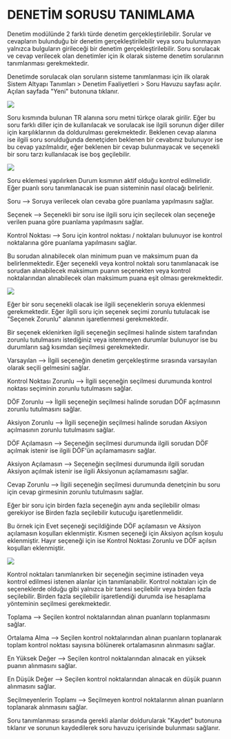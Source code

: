 # DENETİM SORUSU TANIMLAMA

Denetim modülünde 2 farklı türde denetim gerçekleştirilebilir. Sorular ve cevapların bulunduğu bir denetim gerçekleştirilebilir veya soru bulunmayan yalnızca bulguların girileceği bir denetim gerçekleştirilebilir. Soru sorulacak ve cevap verilecek olan denetimler için ik olarak sisteme denetim sorularının tanımlanması gerekmektedir.

Denetimde sorulacak olan soruların sisteme tanımlanması için ilk olarak Sistem Altyapı Tanımları > Denetim Faaliyetleri > Soru Havuzu sayfası açılır. Açılan sayfada "Yeni" butonuna tıklanır.

![](https://docsbimser.blob.core.windows.net/imagecontainer/Soru%20Havuzu-5aac18e3-2131-4fd1-8b66-1574d0db4c5b.png)

Soru kısmında bulunan TR alanına soru metni türkçe olarak girilir. Eğer bu soru farklı diller için de kullanılacak ve sorulacak ise ilgili sorunun diğer diller için karşılıklarının da doldurulması gerekmektedir. Beklenen cevap alanına ise ilgili soru sorulduğunda denetçiden beklenen bir cevabınız bulunuyor ise bu cevap yazılmalıdır, eğer beklenen bir cevap bulunmayacak ve seçenekli bir soru tarzı kullanılacak ise boş geçilebilir.

![](https://docsbimser.blob.core.windows.net/imagecontainer/Puan%20Seçimi-f8e22193-57ae-4507-8bf4-8903b3f075f6.png)

Soru eklemesi yapılırken Durum kısmının aktif olduğu kontrol edilmelidir. Eğer puanlı soru tanımlanacak ise puan sisteminin nasıl olacağı belirlenir. 

Soru --> Soruya verilecek olan cevaba göre puanlama yapılmasını sağlar.

Seçenek --> Seçenekli bir soru ise ilgili soru için seçilecek olan seçeneğe verilen puana göre puanlama yapılmasını sağlar.

Kontrol Noktası --> Soru için kontrol noktası / noktaları bulunuyor ise kontrol noktalarına göre puanlama yapılmasını sağlar.

Bu sorudan alınabilecek olan minimum puan ve maksimum puan da belirlenmektedir. Eğer seçenekli veya kontrol noktalı soru tanımlanacak ise sorudan alınabilecek maksimum puanın seçenekten veya kontrol noktalarından alınabilecek olan maksimum puana eşit olması gerekmektedir.

![](https://docsbimser.blob.core.windows.net/imagecontainer/Soru%20Havuzu%202-4f7ea073-1af1-44c9-88c2-0a43c3a4e617.png)

Eğer bir soru seçenekli olacak ise ilgili seçeneklerin soruya eklenmesi gerekmektedir.  Eğer ilgili soru için seçenek seçimi zorunlu tutulacak ise "Seçenek Zorunlu" alanının işaretlenmesi gerekmektedir.

Bir seçenek eklenirken ilgili seçeneğin seçilmesi halinde sistem tarafından zorunlu tutulmasını istediğiniz veya istenmeyen durumlar bulunuyor ise bu durumların sağ kısımdan seçilmesi gerekmektedir. 

Varsayılan --> İlgili seçeneğin denetim gerçekleştirme sırasında varsayılan olarak seçili gelmesini sağlar.

Kontrol Noktası Zorunlu --> İlgili seçeneğin seçilmesi durumunda kontrol noktası seçiminin zorunlu tutulmasını sağlar.

DÖF Zorunlu --> İlgili seçeneğin seçilmesi halinde sorudan DÖF açılmasının zorunlu tutulmasını sağlar.

Aksiyon Zorunlu --> İlgili seçeneğin seçilmesi halinde sorudan Aksiyon açılmasının zorunlu tutulmasını sağlar.

DÖF Açılamasın --> Seçeneğin seçilmesi durumunda ilgili sorudan DÖF açılmak istenir ise ilgili DÖF'ün açılamamasını sağlar.

Aksiyon Açılamasın --> Seçeneğin seçilmesi durumunda ilgili sorudan Aksiyon açılmak istenir ise ilgili Aksiyonun açılamamasını sağlar.

Cevap Zorunlu --> İlgili seçeneğin seçilmesi durumunda denetçinin bu soru için cevap girmesinin zorunlu tutulmasını sağlar.

Eğer bir soru için birden fazla seçeneğin aynı anda seçilebilir olması gerekiyor ise Birden fazla seçilebilir kutucuğu işaretlenmelidir.

Bu örnek için Evet seçeneği seçildiğinde DÖF açılamasın ve Aksiyon açılamasın koşulları eklenmiştir. 
Kısmen seçeneği için Aksiyon açılsın koşulu eklenmiştir. 
Hayır seçeneği için ise Kontrol Noktası Zorunlu ve DÖF açılsın koşulları eklenmiştir.

![](https://docsbimser.blob.core.windows.net/imagecontainer/Soru%20Havuzu%203-9ef83a4f-3c02-407a-9bf2-4c94ac599df1.png)

Kontrol noktaları tanımlanırken bir seçeneğin seçimine istinaden veya kontrol edilmesi istenen alanlar için tanımlanabilir. Kontrol noktaları için de seçeneklerde olduğu gibi yalnızca bir tanesi seçilebilir veya birden fazla seçilebilir. Birden fazla seçilebilir işaretlendiği durumda ise hesaplama yönteminin seçilmesi gerekmektedir. 

Toplama -->  Seçilen kontrol noktalarından alınan puanların toplanmasını sağlar.

Ortalama Alma --> Seçilen kontrol noktalarından alınan puanların toplanarak toplam kontrol noktası sayısına bölünerek ortalamasının alınmasını sağlar.

En Yüksek Değer --> Seçilen kontrol noktalarından alınacak en yüksek puanın alınmasını sağlar.

En Düşük Değer --> Seçilen kontrol noktalarından alınacak en düşük puanın alınmasını sağlar.

Seçilmeyenlerin Toplamı --> Seçilmeyen kontrol noktalarının alınan puanların toplanarak alınmasını sağlar.

Soru tanımlanması sırasında gerekli alanlar doldurularak "Kaydet" butonuna tıklanır ve sorunun kaydedilerek soru havuzu içerisinde bulunması sağlanır.

